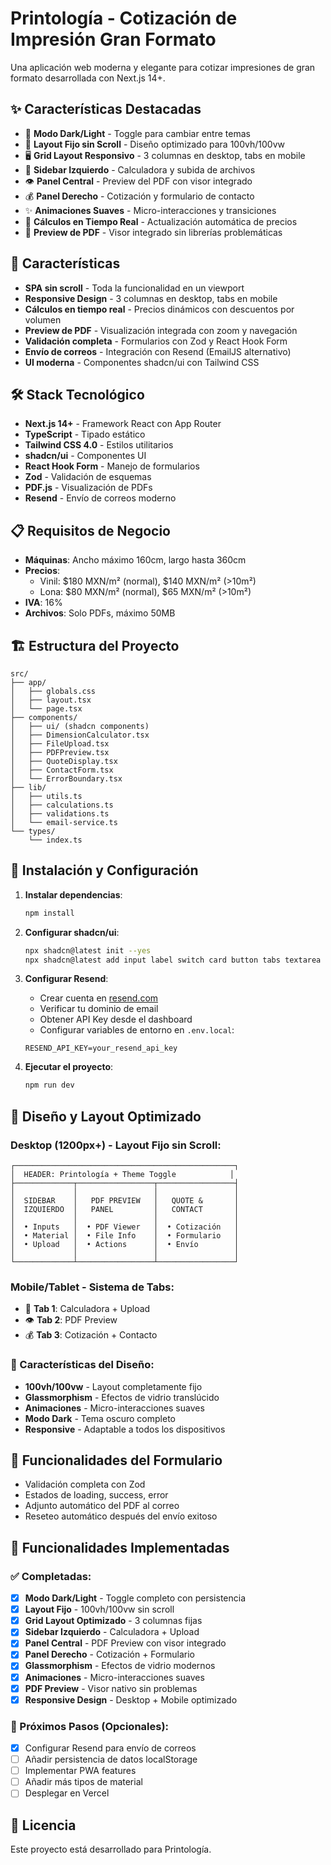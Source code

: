 # Printología - Cotización de Impresión Gran Formato

Una aplicación web moderna y elegante para cotizar impresiones de gran formato desarrollada con Next.js 14+.

## ✨ Características Destacadas

- 🎨 **Modo Dark/Light** - Toggle para cambiar entre temas
- 📱 **Layout Fijo sin Scroll** - Diseño optimizado para 100vh/100vw
- 🖥️ **Grid Layout Responsivo** - 3 columnas en desktop, tabs en mobile
- 🎯 **Sidebar Izquierdo** - Calculadora y subida de archivos
- 👁️ **Panel Central** - Preview del PDF con visor integrado
- 💰 **Panel Derecho** - Cotización y formulario de contacto
- ✨ **Animaciones Suaves** - Micro-interacciones y transiciones
- 🔄 **Cálculos en Tiempo Real** - Actualización automática de precios
- 📄 **Preview de PDF** - Visor integrado sin librerías problemáticas

## 🚀 Características

- **SPA sin scroll** - Toda la funcionalidad en un viewport
- **Responsive Design** - 3 columnas en desktop, tabs en mobile
- **Cálculos en tiempo real** - Precios dinámicos con descuentos por volumen
- **Preview de PDF** - Visualización integrada con zoom y navegación
- **Validación completa** - Formularios con Zod y React Hook Form
- **Envío de correos** - Integración con Resend (EmailJS alternativo)
- **UI moderna** - Componentes shadcn/ui con Tailwind CSS

## 🛠️ Stack Tecnológico

- **Next.js 14+** - Framework React con App Router
- **TypeScript** - Tipado estático
- **Tailwind CSS 4.0** - Estilos utilitarios
- **shadcn/ui** - Componentes UI
- **React Hook Form** - Manejo de formularios
- **Zod** - Validación de esquemas
- **PDF.js** - Visualización de PDFs
- **Resend** - Envío de correos moderno

## 📋 Requisitos de Negocio

- **Máquinas**: Ancho máximo 160cm, largo hasta 360cm
- **Precios**:
  - Vinil: $180 MXN/m² (normal), $140 MXN/m² (>10m²)
  - Lona: $80 MXN/m² (normal), $65 MXN/m² (>10m²)
- **IVA**: 16%
- **Archivos**: Solo PDFs, máximo 50MB

## 🏗️ Estructura del Proyecto

```
src/
├── app/
│   ├── globals.css
│   ├── layout.tsx
│   └── page.tsx
├── components/
│   ├── ui/ (shadcn components)
│   ├── DimensionCalculator.tsx
│   ├── FileUpload.tsx
│   ├── PDFPreview.tsx
│   ├── QuoteDisplay.tsx
│   ├── ContactForm.tsx
│   └── ErrorBoundary.tsx
├── lib/
│   ├── utils.ts
│   ├── calculations.ts
│   ├── validations.ts
│   └── email-service.ts
└── types/
    └── index.ts
```

## 🚀 Instalación y Configuración

1. **Instalar dependencias**:
   ```bash
   npm install
   ```

2. **Configurar shadcn/ui**:
   ```bash
   npx shadcn@latest init --yes
   npx shadcn@latest add input label switch card button tabs textarea form alert separator badge
   ```

3. **Configurar Resend**:
   - Crear cuenta en [resend.com](https://resend.com)
   - Verificar tu dominio de email
   - Obtener API Key desde el dashboard
   - Configurar variables de entorno en `.env.local`:
   ```env
   RESEND_API_KEY=your_resend_api_key
   ```

4. **Ejecutar el proyecto**:
   ```bash
   npm run dev
   ```

## 🎨 Diseño y Layout Optimizado

### Desktop (1200px+) - Layout Fijo sin Scroll:
```
┌─────────────────────────────────────────────────┐
│  HEADER: Printología + Theme Toggle            │
├─────────────┬─────────────────┬─────────────────┤
│             │                 │                 │
│  SIDEBAR    │   PDF PREVIEW   │   QUOTE &       │
│  IZQUIERDO  │   PANEL         │   CONTACT       │
│             │                 │                 │
│  • Inputs   │  • PDF Viewer   │  • Cotización   │
│  • Material │  • File Info    │  • Formulario   │
│  • Upload   │  • Actions      │  • Envío        │
│             │                 │                 │
└─────────────┴─────────────────┴─────────────────┘
```

### Mobile/Tablet - Sistema de Tabs:
- 📱 **Tab 1**: Calculadora + Upload
- 👁️ **Tab 2**: PDF Preview
- 💰 **Tab 3**: Cotización + Contacto

### 🎯 Características del Diseño:
- **100vh/100vw** - Layout completamente fijo
- **Glassmorphism** - Efectos de vidrio translúcido
- **Animaciones** - Micro-interacciones suaves
- **Modo Dark** - Tema oscuro completo
- **Responsive** - Adaptable a todos los dispositivos

## 📧 Funcionalidades del Formulario

- Validación completa con Zod
- Estados de loading, success, error
- Adjunto automático del PDF al correo
- Reseteo automático después del envío exitoso

## 🎯 Funcionalidades Implementadas

### ✅ Completadas:
- [x] **Modo Dark/Light** - Toggle completo con persistencia
- [x] **Layout Fijo** - 100vh/100vw sin scroll
- [x] **Grid Layout Optimizado** - 3 columnas fijas
- [x] **Sidebar Izquierdo** - Calculadora + Upload
- [x] **Panel Central** - PDF Preview con visor integrado
- [x] **Panel Derecho** - Cotización + Formulario
- [x] **Glassmorphism** - Efectos de vidrio modernos
- [x] **Animaciones** - Micro-interacciones suaves
- [x] **PDF Preview** - Visor nativo sin problemas
- [x] **Responsive Design** - Desktop + Mobile optimizado

### 🔄 Próximos Pasos (Opcionales):
- [x] Configurar Resend para envío de correos
- [ ] Añadir persistencia de datos localStorage
- [ ] Implementar PWA features
- [ ] Añadir más tipos de material
- [ ] Desplegar en Vercel

## 📄 Licencia

Este proyecto está desarrollado para Printología.

